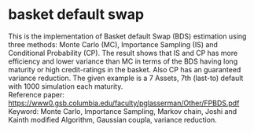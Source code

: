 # basket default swap
This is the implementation of Basket default Swap (BDS) estimation using three methods: Monte Carlo (MC), Importance Sampling (IS) and Conditional Probability (CP). The result shows that IS and CP has more efficiency and lower variance than MC in terms of the BDS having long maturity or high credit-ratings in the basket. Also CP has an guaranteed variance reduction. The given example is a 7 Assets, 7th (last-to) default with 1000 simulation each maturity.    
Reference paper: https://www0.gsb.columbia.edu/faculty/pglasserman/Other/FPBDS.pdf
Keyword: Monte Carlo, Importance Sampling, Markov chain, Joshi and Kainth modified Algorithm, Gaussian coupla, variance reduction.   
